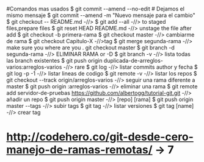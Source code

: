 #Comandos mas usados
$ git commit --amend --no-edit # Dejamos el mismo mensaje
$ git commit --amend -m "Nuevo mensaje para el cambio"
$ git checkout -- README.md -//> 
$ git add --all -//> to staged files,prepare files
$ git reset HEAD README.md -//>  unstage the file after add
$ git checkout -b primera-rama
$ git checkout master -//> cambiarme de rama
$ git checkout Capitulo-X -//>tag
$ git merge segunda-rama -//> make sure you where are you . git checkout master
$ git branch -d segunda-rama -//> ELIMINAR RAMA or -D
$ git branch -v -//> lista todas las branch existentes
$ git push origin duplicada-de-arreglos-varios:arreglos-varios -//> rare
$ git log -//> listar commits author y fecha
$ git log -p -1 -//> listar lineas de codigo
$ git remote -v -//> listar los repos
$ git checkout --track origin/arreglos-varios -//> seguir una rama diferente a master
$ git push origin :arreglos-varios -//> eliminar una rama
$ git remote add servidor-de-pruebas https://github.com/albertogg/tutorial-git.git -//> añadir un repo
$ git push origin master -//> [repo] [rama]
$ git push origin master --tags -//> subir tags
$ git tag -//> listar versiones
$ git tag [name] -//> crear tag

# http://codehero.co/git-desde-cero-manejo-de-ramas-remotas/  ->  7
